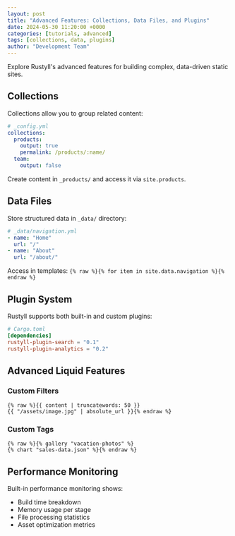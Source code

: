 ```yaml
---
layout: post
title: "Advanced Features: Collections, Data Files, and Plugins"
date: 2024-05-30 11:20:00 +0000
categories: [tutorials, advanced]
tags: [collections, data, plugins]
author: "Development Team"
---
```


Explore Rustyll's advanced features for building complex, data-driven static sites.

## Collections

Collections allow you to group related content:

```yaml
# _config.yml
collections:
  products:
    output: true
    permalink: /products/:name/
  team:
    output: false
```

Create content in `_products/` and access it via `site.products`.

## Data Files

Store structured data in `_data/` directory:

```yaml
# _data/navigation.yml
- name: "Home"
  url: "/"
- name: "About"
  url: "/about/"
```

Access in templates: `{% raw %}{% for item in site.data.navigation %}{% endraw %}`

## Plugin System

Rustyll supports both built-in and custom plugins:

```toml
# Cargo.toml
[dependencies]
rustyll-plugin-search = "0.1"
rustyll-plugin-analytics = "0.2"
```

## Advanced Liquid Features

### Custom Filters

```liquid
{% raw %}{{ content | truncatewords: 50 }}
{{ "/assets/image.jpg" | absolute_url }}{% endraw %}
```

### Custom Tags

```liquid
{% raw %}{% gallery "vacation-photos" %}
{% chart "sales-data.json" %}{% endraw %}
```

## Performance Monitoring

Built-in performance monitoring shows:
- Build time breakdown
- Memory usage per stage
- File processing statistics
- Asset optimization metrics